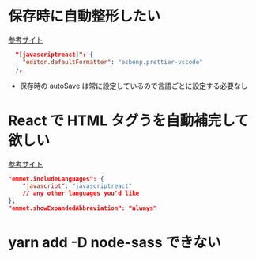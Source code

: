 # 保存時に自動整形したい

[参考サイト](https://www.javaer101.com/en/article/52285279.html)

```json
  "[javascriptreact]": {
    "editor.defaultFormatter": "esbenp.prettier-vscode"
  },
```

- 保存時の autoSave は常に設定しているので言語ごとに設定する必要なし

# React で HTML タグうを自動補完して欲しい

[参考サイト](https://cloud6.net/so/reactjs/1454250)

```json
"emmet.includeLanguages": {
    "javascript": "javascriptreact"
    // any other languages you'd like
},
"emmet.showExpandedAbbreviation": "always"
```

# yarn add -D node-sass できない
